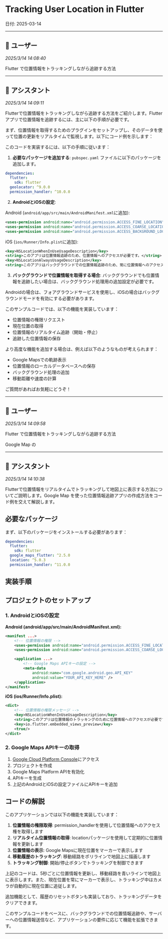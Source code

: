 # Tracking User Location in Flutter

日付: 2025-03-14

---

## 👤 ユーザー
*2025/3/14 14:08:40*

Flutter で位置情報をトラッキングしながら追跡する方法

---

## 🤖 アシスタント
*2025/3/14 14:09:11*

Flutterで位置情報をトラッキングしながら追跡する方法をご紹介します。Flutterアプリで位置情報を追跡するには、主に以下の手順が必要です。

まず、位置情報を取得するためのプラグインをセットアップし、そのデータを使って位置の更新をリアルタイムで監視します。以下にコード例を示します：


このコードを実装するには、以下の手順に従います：

1. **必要なパッケージを追加する**:
   `pubspec.yaml` ファイルに以下のパッケージを追加します。

```yaml
dependencies:
  flutter:
    sdk: flutter
  geolocator: ^9.0.0
  permission_handler: ^10.0.0
```

2. **AndroidとiOSの設定**:

Android (`android/app/src/main/AndroidManifest.xml`に追加):
```xml
<uses-permission android:name="android.permission.ACCESS_FINE_LOCATION" />
<uses-permission android:name="android.permission.ACCESS_COARSE_LOCATION" />
<uses-permission android:name="android.permission.ACCESS_BACKGROUND_LOCATION" />
```

iOS (`ios/Runner/Info.plist`に追加):
```xml
<key>NSLocationWhenInUseUsageDescription</key>
<string>このアプリは位置情報追跡のため、位置情報へのアクセスが必要です。</string>
<key>NSLocationAlwaysUsageDescription</key>
<string>このアプリはバックグラウンドでの位置情報追跡のため、常に位置情報へのアクセスが必要です。</string>
```

3. **バックグラウンドで位置情報を取得する場合**:
   バックグラウンドでも位置情報を追跡したい場合は、バックグラウンド処理用の追加設定が必要です。

Androidの場合は、フォアグラウンドサービスを使用し、iOSの場合はバックグラウンドモードを有効にする必要があります。

このサンプルコードでは、以下の機能を実装しています：
- 位置情報の権限リクエスト
- 現在位置の取得
- 位置情報のリアルタイム追跡（開始・停止）
- 追跡した位置情報の保存

より高度な機能を追加する場合は、例えば以下のようなものが考えられます：
- Google Mapsでの軌跡表示
- 位置情報のローカルデータベースへの保存
- バックグラウンド処理の追加
- 移動距離や速度の計算

ご質問があればお気軽にどうぞ！

---

## 👤 ユーザー
*2025/3/14 14:09:58*

Flutter で位置情報をトラッキングしながら追跡する方法

Google Map の

---

## 🤖 アシスタント
*2025/3/14 14:10:38*

Flutterで位置情報をリアルタイムでトラッキングして地図上に表示する方法についてご説明します。Google Map を使った位置情報追跡アプリの作成方法をコード例を交えて解説します。

## 必要なパッケージ

まず、以下のパッケージをインストールする必要があります：

```yaml
dependencies:
  flutter:
    sdk: flutter
  google_maps_flutter: ^2.5.0
  location: ^5.0.3
  permission_handler: ^11.0.0
```

## 実装手順


## プロジェクトのセットアップ

### 1. AndroidとiOSの設定

**Android (android/app/src/main/AndroidManifest.xml):**

```xml
<manifest ...>
    <!-- 位置情報の権限 -->
    <uses-permission android:name="android.permission.ACCESS_FINE_LOCATION" />
    <uses-permission android:name="android.permission.ACCESS_COARSE_LOCATION" />

    <application ...>
        <!-- Google Maps APIキーの設定 -->
        <meta-data
            android:name="com.google.android.geo.API_KEY"
            android:value="YOUR_API_KEY_HERE" />
    </application>
</manifest>
```

**iOS (ios/Runner/Info.plist):**

```xml
<dict>
    <!-- 位置情報の権限メッセージ -->
    <key>NSLocationWhenInUseUsageDescription</key>
    <string>このアプリは位置情報のトラッキングのために位置情報へのアクセスが必要です。</string>
    <key>io.flutter.embedded_views_preview</key>
    <true/>
</dict>
```

### 2. Google Maps APIキーの取得

1. [Google Cloud Platform Console](https://console.cloud.google.com)にアクセス
2. プロジェクトを作成
3. Google Maps Platform APIを有効化
4. APIキーを生成
5. 上記のAndroidとiOSの設定ファイルにAPIキーを追加

## コードの解説

このアプリケーションでは以下の機能を実装しています：

1. **位置情報の権限取得**: permission_handlerを使用して位置情報へのアクセス権を取得します
2. **リアルタイム位置情報の取得**: locationパッケージを使用して定期的に位置情報を更新します
3. **位置情報の表示**: Google Mapsに現在位置をマーカーで表示します
4. **移動履歴のトラッキング**: 移動経路をポリラインで地図上に描画します
5. **トラッキング制御**: 開始/停止ボタンでトラッキングを制御できます

上記のコードは、5秒ごとに位置情報を更新し、移動経路を青いラインで地図上に表示します。また、現在位置を常にマーカーで表示し、トラッキング中はカメラが自動的に現在位置に追従します。

追加機能として、履歴のリセットボタンも実装しており、トラッキングデータをクリアできます。

このサンプルコードをベースに、バックグラウンドでの位置情報追跡や、サーバーへの位置情報送信など、アプリケーションの要件に応じて機能を拡張できます。

---
